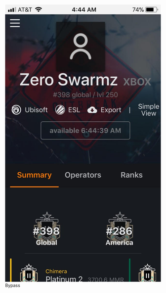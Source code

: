 <!DOCTYPEhtml>
<html>
<head>
<meta charset="UTF-8">
<link rel="stylesheet" type="text/css" herf="mystylesheet.css">
  <img src="https://github.com/ZeroSwarmz/R6Stats/blob/master/.gitignore/image.jpg?raw=true">
  <a herf="https://www.cool-mathgames.com">Bypass</a>
</head>
<body>
  </body>
</html>

